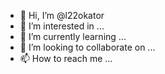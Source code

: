 - 👋 Hi, I’m @l22okator
- 👀 I’m interested in ...
- 🌱 I’m currently learning ...
- 💞️ I’m looking to collaborate on ...
- 📫 How to reach me ...

<!---
l22okator/l22okator is a ✨ special ✨ repository because its `README.md` (this file) appears on your GitHub profile.
You can click the Preview link to take a look at your changes.
--->
